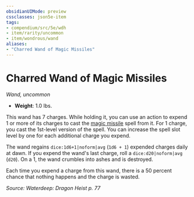 ```yaml
---
obsidianUIMode: preview
cssclasses: json5e-item
tags:
- compendium/src/5e/wdh
- item/rarity/uncommon
- item/wondrous/wand
aliases: 
- "Charred Wand of Magic Missiles"
---
```

# Charred Wand of Magic Missiles
*Wand, uncommon*  

- **Weight**: 1.0 lbs.

This wand has 7 charges. While holding it, you can use an action to expend 1 or more of its charges to cast the [magic missile](2-Mechanics/CLI/spells/magic-missile.md) spell from it. For 1 charge, you cast the 1st-level version of the spell. You can increase the spell slot level by one for each additional charge you expend.

The wand regains `dice:1d6+1|noform|avg` (`1d6 + 1`) expended charges daily at dawn. If you expend the wand's last charge, roll a `dice:d20|noform|avg` (`d20`). On a 1, the wand crumbles into ashes and is destroyed.

Each time you expend a charge from this wand, there is a 50 percent chance that nothing happens and the charge is wasted.

*Source: Waterdeep: Dragon Heist p. 77*